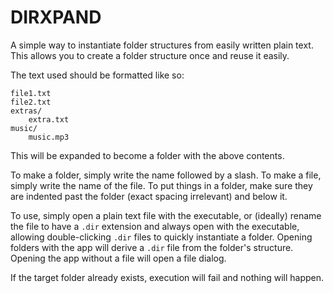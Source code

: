# DIRXPAND

A simple way to instantiate folder structures from easily written plain text. This allows you to create a folder structure once and reuse it easily.

The text used should be formatted like so:
```
file1.txt
file2.txt
extras/
    extra.txt
music/
    music.mp3
```
This will be expanded to become a folder with the above contents.

To make a folder, simply write the name followed by a slash. To make a file, simply write the name of the file. To put things in a folder, make sure they are indented past the folder (exact spacing irrelevant) and below it.

To use, simply open a plain text file with the executable, or (ideally) rename the file to have a `.dir` extension and always open with the executable, allowing double-clicking `.dir` files to quickly instantiate a folder. Opening folders with the app will derive a `.dir` file from the folder's structure. Opening the app without a file will open a file dialog.

If the target folder already exists, execution will fail and nothing will happen.
